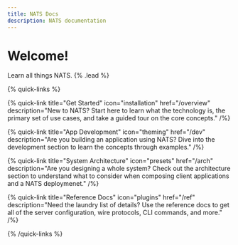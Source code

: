 ```yaml
---
title: NATS Docs
description: NATS documentation
---
```


# Welcome!

Learn all things NATS. {% .lead %}

{% quick-links %}

{% quick-link title="Get Started" icon="installation" href="/overview" description="New to NATS? Start here to learn what the technology is, the primary set of use cases, and take a guided tour on the core concepts." /%}

{% quick-link title="App Development" icon="theming" href="/dev" description="Are you building an application using NATS? Dive into the development section to learn the concepts through examples." /%}

{% quick-link title="System Architecture" icon="presets" href="/arch" description="Are you designing a whole system? Check out the architecture section to understand what to consider when composing client applications and a NATS deploymenet." /%}

{% quick-link title="Reference Docs" icon="plugins" href="/ref" description="Need the laundry list of details? Use the reference docs to get all of the server configuration, wire protocols, CLI commands, and more." /%}

{% /quick-links %}

